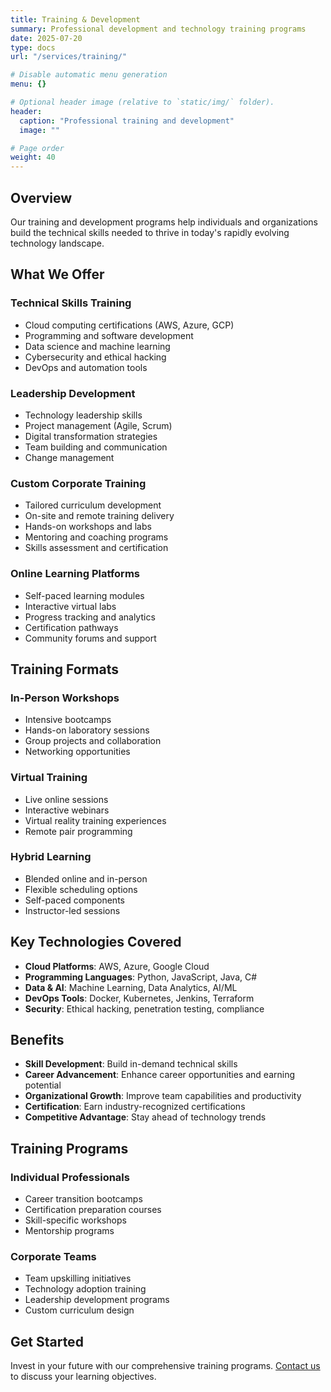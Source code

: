```yaml
---
title: Training & Development
summary: Professional development and technology training programs
date: 2025-07-20
type: docs
url: "/services/training/"

# Disable automatic menu generation
menu: {}

# Optional header image (relative to `static/img/` folder).
header:
  caption: "Professional training and development"
  image: ""

# Page order
weight: 40
---
```


## Overview

Our training and development programs help individuals and organizations build the technical skills needed to thrive in today's rapidly evolving technology landscape.

## What We Offer

### Technical Skills Training
- Cloud computing certifications (AWS, Azure, GCP)
- Programming and software development
- Data science and machine learning
- Cybersecurity and ethical hacking
- DevOps and automation tools

### Leadership Development
- Technology leadership skills
- Project management (Agile, Scrum)
- Digital transformation strategies
- Team building and communication
- Change management

### Custom Corporate Training
- Tailored curriculum development
- On-site and remote training delivery
- Hands-on workshops and labs
- Mentoring and coaching programs
- Skills assessment and certification

### Online Learning Platforms
- Self-paced learning modules
- Interactive virtual labs
- Progress tracking and analytics
- Certification pathways
- Community forums and support

## Training Formats

### In-Person Workshops
- Intensive bootcamps
- Hands-on laboratory sessions
- Group projects and collaboration
- Networking opportunities

### Virtual Training
- Live online sessions
- Interactive webinars
- Virtual reality training experiences
- Remote pair programming

### Hybrid Learning
- Blended online and in-person
- Flexible scheduling options
- Self-paced components
- Instructor-led sessions

## Key Technologies Covered

- **Cloud Platforms**: AWS, Azure, Google Cloud
- **Programming Languages**: Python, JavaScript, Java, C#
- **Data & AI**: Machine Learning, Data Analytics, AI/ML
- **DevOps Tools**: Docker, Kubernetes, Jenkins, Terraform
- **Security**: Ethical hacking, penetration testing, compliance

## Benefits

- **Skill Development**: Build in-demand technical skills
- **Career Advancement**: Enhance career opportunities and earning potential
- **Organizational Growth**: Improve team capabilities and productivity
- **Certification**: Earn industry-recognized certifications
- **Competitive Advantage**: Stay ahead of technology trends

## Training Programs

### Individual Professionals
- Career transition bootcamps
- Certification preparation courses
- Skill-specific workshops
- Mentorship programs

### Corporate Teams
- Team upskilling initiatives
- Technology adoption training
- Leadership development programs
- Custom curriculum design

## Get Started

Invest in your future with our comprehensive training programs. [Contact us](/contact) to discuss your learning objectives.
